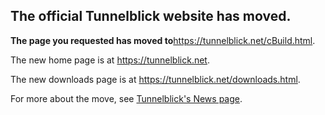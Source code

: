 ## The official Tunnelblick website has moved. ##

**The page you requested has moved to**<a href='https://tunnelblick.net/cBuild.html'><a href='https://tunnelblick.net/cBuild.html'>https://tunnelblick.net/cBuild.html</a></a>.

The new home page is at <a href='https://tunnelblick.net'><a href='https://tunnelblick.net'>https://tunnelblick.net</a></a>.

The new downloads page is at <a href='https://tunnelblick.net/downloads.html'><a href='https://tunnelblick.net/downloads.html'>https://tunnelblick.net/downloads.html</a></a>.

For more about the move, see <a href='https://tunnelblick.net/cNews.html#2015-07-23'>Tunnelblick's News page</a>.
